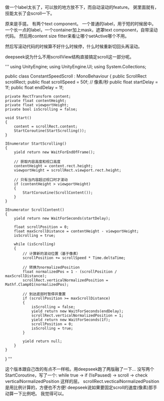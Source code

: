 做一个label太长了，可以放的地方放不下，而自动滚动的feature。
粥里面就有，技能太长了会scroll一下。

原来是手搓。
有两个text component。
一个普通的label，用于短的时候居中。
一个长一点的label，一个container加上mask，遮罩text component，自带滚动代码。
然后用content size fitter来看让哪个setActive哪个不用。

然后写滚动代码的时候算不好什么时候停，什么时候重新切回头再滚动。

deepseek说为什么不用scrollView结构直接搞定scroll这一部分呢。

'''
using UnityEngine;
using UnityEngine.UI;
using System.Collections;

public class ConstantSpeedScroll : MonoBehaviour
{
    public ScrollRect scrollRect;
    public float scrollSpeed = 50f; // 像素/秒
    public float startDelay = 1f;
    public float endDelay = 1f;

    private RectTransform content;
    private float contentHeight;
    private float viewportHeight;
    private bool isScrolling = false;

    void Start()
    {
        content = scrollRect.content;
        StartCoroutine(StartScrolling());
    }

    IEnumerator StartScrolling()
    {
        yield return new WaitForEndOfFrame();
        
        // 获取内容高度和视口高度
        contentHeight = content.rect.height;
        viewportHeight = scrollRect.viewport.rect.height;
        
        // 只有当内容超过视口时才滚动
        if (contentHeight > viewportHeight)
        {
            StartCoroutine(ScrollContent());
        }
    }

    IEnumerator ScrollContent()
    {
        yield return new WaitForSeconds(startDelay);
        
        float scrollPosition = 0;
        float maxScrollDistance = contentHeight - viewportHeight;
        isScrolling = true;
        
        while (isScrolling)
        {
            // 计算新的滚动位置（基于像素）
            scrollPosition += scrollSpeed * Time.deltaTime;
            
            // 转换为normalizedPosition
            float normalizedPos = 1 - (scrollPosition / maxScrollDistance);
            scrollRect.verticalNormalizedPosition = Mathf.Clamp01(normalizedPos);
            
            // 到达底部时暂停并重置
            if (scrollPosition >= maxScrollDistance)
            {
                isScrolling = false;
                yield return new WaitForSeconds(endDelay);
                scrollRect.verticalNormalizedPosition = 1;
                yield return new WaitForSeconds(1f);
                scrollPosition = 0;
                isScrolling = true;
            }
            
            yield return null;
        }
    }
}
'''

这个版本跟自己改的有点不一样啦。用deepseek跑了两版融了一下…
没写两个StartCoroutine，写了一个:
while true -> if (!isPaused) -> scroll -> check verticalNormalizedPosition
这样的层。
scrollRect.vecticalNormalizedPosition是用比例计算的，方便也不方便!
deepseek说如果要固定scroll的速度(像素)那手动算一下比例吧。
我觉得可以。 
